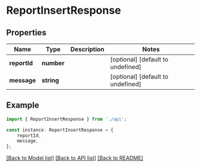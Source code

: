 # ReportInsertResponse


## Properties

Name | Type | Description | Notes
------------ | ------------- | ------------- | -------------
**reportId** | **number** |  | [optional] [default to undefined]
**message** | **string** |  | [optional] [default to undefined]

## Example

```typescript
import { ReportInsertResponse } from './api';

const instance: ReportInsertResponse = {
    reportId,
    message,
};
```

[[Back to Model list]](../README.md#documentation-for-models) [[Back to API list]](../README.md#documentation-for-api-endpoints) [[Back to README]](../README.md)
